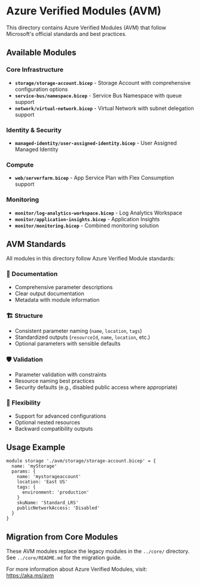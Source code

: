 # Azure Verified Modules (AVM)

This directory contains Azure Verified Modules (AVM) that follow Microsoft's official standards and best practices.

## Available Modules

### Core Infrastructure
- **`storage/storage-account.bicep`** - Storage Account with comprehensive configuration options
- **`service-bus/namespace.bicep`** - Service Bus Namespace with queue support
- **`network/virtual-network.bicep`** - Virtual Network with subnet delegation support

### Identity & Security
- **`managed-identity/user-assigned-identity.bicep`** - User Assigned Managed Identity

### Compute
- **`web/serverfarm.bicep`** - App Service Plan with Flex Consumption support

### Monitoring
- **`monitor/log-analytics-workspace.bicep`** - Log Analytics Workspace
- **`monitor/application-insights.bicep`** - Application Insights
- **`monitor/monitoring.bicep`** - Combined monitoring solution

## AVM Standards

All modules in this directory follow Azure Verified Module standards:

### 📝 Documentation
- Comprehensive parameter descriptions
- Clear output documentation
- Metadata with module information

### 🏗️ Structure
- Consistent parameter naming (`name`, `location`, `tags`)
- Standardized outputs (`resourceId`, `name`, `location`, etc.)
- Optional parameters with sensible defaults

### 🛡️ Validation
- Parameter validation with constraints
- Resource naming best practices
- Security defaults (e.g., disabled public access where appropriate)

### 🔧 Flexibility
- Support for advanced configurations
- Optional nested resources
- Backward compatibility outputs

## Usage Example

```bicep
module storage './avm/storage/storage-account.bicep' = {
  name: 'myStorage'
  params: {
    name: 'mystorageaccount'
    location: 'East US'
    tags: {
      environment: 'production'
    }
    skuName: 'Standard_LRS'
    publicNetworkAccess: 'Disabled'
  }
}
```

## Migration from Core Modules

These AVM modules replace the legacy modules in the `../core/` directory. See `../core/README.md` for the migration guide.

For more information about Azure Verified Modules, visit: https://aka.ms/avm